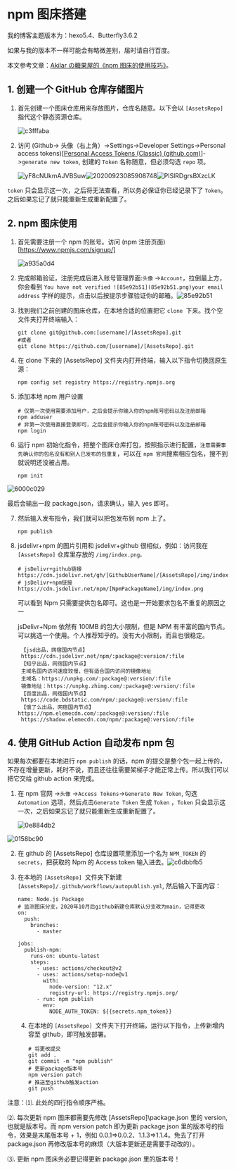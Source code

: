 # npm 图床搭建

我的博客主题版本为：hexo5.4、Butterfly3.6.2

如果与我的版本不一样可能会有略微差别，届时请自行百度。

本文参考文章：[Akilar の糖果屋的《npm 图床的使用技巧》](https://akilar.top/posts/3e956346/)。



## 1. 创建一个 GitHub 仓库存储图片

1. 首先创建一个图床仓库用来存放图片，仓库名随意。以下会以 `[AssetsRepo]` 指代这个静态资源仓库。

   ![c3fffaba](c3fffaba.png)

2. 访问 (Github-> 头像（右上角）->Settings->Developer Settings->Personal access tokens)[[Personal Access Tokens (Classic) (github.com)](https://github.com/settings/tokens)]->`generate new token`, 创建的 `Token` 名称随意，但必须勾选 `repo` 项。


   ![yF8cNUkmAJVBSuw](yF8cNUkmAJVBSuw.png)![20200923085908748](20200923085908748.png)![PISlRDgrsBXzcLK](PISlRDgrsBXzcLK.png)

`token` 只会显示这一次，之后将无法查看，所以务必保证你已经记录下了 `Token`。之后如果忘记了就只能重新生成重新配置了。

## 2. npm 图床使用

1. 首先需要注册一个 npm 的账号。访问 (npm 注册页面)[https://www.npmjs.com/signup/]

   ![a935a0d4](a935a0d4.png)

2. 完成邮箱验证，注册完成后进入账号管理界面:`头像` ->`Account`，拉倒最上方，你会看到 `You have not verified ![85e92b51](85e92b51.png)your email address` 字样的提示，点击以后按提示步骤验证你的邮箱。![85e92b51](85e92b51.png)


3. 找到我们之前创建的图床仓库，在本地合适的位置把它 `clone `下来。找个空文件夹打开终端输入：

   ```
   git clone git@github.com:[username]/[AssetsRepo].git
   #或者
   git clone https://github.com/[username]/[AssetsRepo].git
   ```

4. 在 clone 下来的 [AssetsRepo] 文件夹内打开终端，输入以下指令切换回原生源：

   ```
   npm config set registry https://registry.npmjs.org
   ```

5. 添加本地 npm 用户设置

   ```
   # 仅第一次使用需要添加用户，之后会提示你输入你的npm账号密码以及注册邮箱
   npm adduser
   # 非第一次使用直接登录即可，之后会提示你输入你的npm账号密码以及注册邮箱
   npm login
   ```

6. 运行 npm 初始化指令，把整个图床仓库打包，按照指示进行配置，`注意需要事先确认你的包名没有和别人已发布的包重复`，可以在 `npm 官网`搜索相应包名，搜不到就说明还没被占用。

   ```
   npm init
   ```

![6000c029](6000c029.png)

   最后会输出一段 package.json，请求确认，输入 yes 即可。

7. 然后输入发布指令，我们就可以把包发布到 npm 上了。

   ```
   npm publish
   ```

8. jsdelivr+npm 的图片引用和 jsdelivr+github 很相似，例如：访问我在 `[AssetsRepo]` 仓库里存放的 `/img/index.png。`

   ```
   # jsDelivr+github链接
   https://cdn.jsdelivr.net/gh/[GithubUserName]/[AssetsRepo]/img/index.png
   # jsDelivr+npm链接
   https://cdn.jsdelivr.net/npm/[NpmPackageName]/img/index.png
   ```

   可以看到 Npm 只需要提供包名即可。这也是一开始要求包名不重复的原因之一

   jsDelivr+Npm 依然有 100MB 的包大小限制，但是 NPM 有丰富的国内节点。可以挑选一个使用。个人推荐知乎的。没有大小限制，而且也很稳定。

   ```
   	【jsd出品，网宿国内节点】
   	https://cdn.jsdelivr.net/npm/:package@:version/:file
   	【知乎出品，网宿国内节点】
   	主域名国内访问速度较慢，但有适合国内访问的镜像地址
   	主域名：https://unpkg.com/:package@:version/:file
   	镜像地址：https://unpkg.zhimg.com/:package@:version/:file
   	【百度出品，网宿国内节点】
   	https://code.bdstatic.com/npm/:package@:version/:file
   	【饿了么出品，网宿国内节点】
   https://npm.elemecdn.com/:package@:version/:file
   	https://shadow.elemecdn.com/npm/:package@:version/:file
   ```

## 4. 使用 GitHub Action 自动发布 npm 包

如果每次都要在本地进行 `npm publish` 的话，npm 的提交是整个包一起上传的，不存在增量更新，耗时不说，而且还往往需要架梯子才能正常上传。所以我们可以把它交给 github action 来完成。

1. 在 npm 官网 ->`头像` ->`Access Tokens`->`Generate New Token`, 勾选`Automation` 选项，然后点击`Generate Token` 生成 `Token` ，`Token` 只会显示这一次，之后如果忘记了就只能重新生成重新配置了。

   ![0e884db2](0e884db2.png)

![0158bc90](0158bc90.png)

2. 在 github 的 [AssetsRepo] 仓库设置项里添加一个名为 `NPM_TOKEN` 的 `secrets`，把获取的 Npm 的 Access token 输入进去。![c6dbbfb5](c6dbbfb5.png)


3. 在本地的 `[AssetsRepo] `文件夹下新建 `[AssetsRepo]/.github/workflows/autopublish.yml`, 然后输入下面内容：

   ```
   name: Node.js Package
   # 监测图床分支，2020年10月后github新建仓库默认分支改为main，记得更改
   on:
     push:
       branches:
         - master
   
   jobs:
     publish-npm:
       runs-on: ubuntu-latest
       steps:
         - uses: actions/checkout@v2
         - uses: actions/setup-node@v1
           with:
             node-version: "12.x"
             registry-url: https://registry.npmjs.org/
         - run: npm publish
           env:
             NODE_AUTH_TOKEN: ${{secrets.npm_token}}
   ```

   4. 在本地的 `[AssetsRepo] `文件夹下打开终端，运行以下指令，上传新增内容至 github，即可触发部署。

      ```
      # 将更改提交
      git add .
      git commit -m "npm publish"
      # 更新package版本号
      npm version patch
      # 推送至github触发action
      git push
      ```

      

注意：⑴. 此处的四行指令顺序严格。

⑵. 每次更新 npm 图床都需要先修改 [AssetsRepo]\package.json 里的 version, 也就是版本号。而 npm version patch 即为更新 package.json 里的版本号的指令，效果是末尾版本号 + 1，例如 0.0.1=>0.0.2、1.1.3=>1.1.4。免去了打开 package.json 再修改版本号的麻烦（大版本更新还是需要手动改的）。

⑶. 更新 npm 图床务必要记得更新 package.json 里的版本号！
